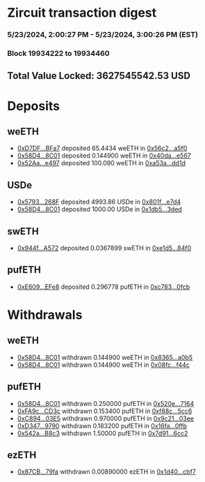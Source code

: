 # Zircuit transaction digest
### 5/23/2024, 2:00:27 PM - 5/23/2024, 3:00:26 PM (EST)
### Block 19934222 to 19934460

## Total Value Locked: 3627545542.53 USD

# Deposits
## weETH
- [0xD7DF...BFa7](https://etherscan.io/address/0xD7DF7E085214743530afF339aFC420c7c720BFa7) deposited 65.4434 weETH in [0x56c2...a5f0](https://etherscan.io/tx/0xD7DF7E085214743530afF339aFC420c7c720BFa7)
- [0x58D4...8C01](https://etherscan.io/address/0x58D407E26C99c77084A4B9D6a2540C64198f8C01) deposited 0.144900 weETH in [0x40da...e567](https://etherscan.io/tx/0x58D407E26C99c77084A4B9D6a2540C64198f8C01)
- [0x52Aa...e497](https://etherscan.io/address/0x52Aa899454998Be5b000Ad077a46Bbe360F4e497) deposited 100.090 weETH in [0xa53a...dd1d](https://etherscan.io/tx/0x52Aa899454998Be5b000Ad077a46Bbe360F4e497)
## USDe
- [0x5793...268F](https://etherscan.io/address/0x57931D0b169328DE8edFaee5bc6325011740268F) deposited 4993.86 USDe in [0x801f...e7d4](https://etherscan.io/tx/0x57931D0b169328DE8edFaee5bc6325011740268F)
- [0x58D4...8C01](https://etherscan.io/address/0x58D407E26C99c77084A4B9D6a2540C64198f8C01) deposited 1000.00 USDe in [0x1db5...3ded](https://etherscan.io/tx/0x58D407E26C99c77084A4B9D6a2540C64198f8C01)
## swETH
- [0x944f...A572](https://etherscan.io/address/0x944faD7BA3fe211D25ff33f94814757A6b42A572) deposited 0.0367899 swETH in [0xe1d5...84f0](https://etherscan.io/tx/0x944faD7BA3fe211D25ff33f94814757A6b42A572)
## pufETH
- [0xE609...EFe8](https://etherscan.io/address/0xE609549239157ff1341015308b1BFF447Ba7EFe8) deposited 0.296778 pufETH in [0xc783...0fcb](https://etherscan.io/tx/0xE609549239157ff1341015308b1BFF447Ba7EFe8)
# Withdrawals
## weETH
- [0x58D4...8C01](https://etherscan.io/address/0x58D407E26C99c77084A4B9D6a2540C64198f8C01) withdrawn 0.144900 weETH in [0x8365...a0b5](https://etherscan.io/tx/0x58D407E26C99c77084A4B9D6a2540C64198f8C01)
- [0x58D4...8C01](https://etherscan.io/address/0x58D407E26C99c77084A4B9D6a2540C64198f8C01) withdrawn 0.144900 weETH in [0x08fc...f44c](https://etherscan.io/tx/0x58D407E26C99c77084A4B9D6a2540C64198f8C01)
## pufETH
- [0x58D4...8C01](https://etherscan.io/address/0x58D407E26C99c77084A4B9D6a2540C64198f8C01) withdrawn 0.250000 pufETH in [0x520e...7164](https://etherscan.io/tx/0x58D407E26C99c77084A4B9D6a2540C64198f8C01)
- [0xFA9c...CD3c](https://etherscan.io/address/0xFA9c10559c64d0388a5488b552d6D2Dbf01bCD3c) withdrawn 0.153400 pufETH in [0xf88c...5cc6](https://etherscan.io/tx/0xFA9c10559c64d0388a5488b552d6D2Dbf01bCD3c)
- [0xC894...03E5](https://etherscan.io/address/0xC894F380bbD74e141f8e949Ec17cB170168503E5) withdrawn 0.970000 pufETH in [0x9c21...03ee](https://etherscan.io/tx/0xC894F380bbD74e141f8e949Ec17cB170168503E5)
- [0xD347...9790](https://etherscan.io/address/0xD34757663F4c1e22a4ca664B58280Ef1DC709790) withdrawn 0.183200 pufETH in [0x16fa...0ffb](https://etherscan.io/tx/0xD34757663F4c1e22a4ca664B58280Ef1DC709790)
- [0x542a...B8c3](https://etherscan.io/address/0x542a19c328650051733ddAE1794aDDAf8670B8c3) withdrawn 1.50000 pufETH in [0x7d91...6cc2](https://etherscan.io/tx/0x542a19c328650051733ddAE1794aDDAf8670B8c3)
## ezETH
- [0x87CB...79fa](https://etherscan.io/address/0x87CB9c15C1521EE18D50339D50902208826479fa) withdrawn 0.00890000 ezETH in [0x1d40...cbf7](https://etherscan.io/tx/0x87CB9c15C1521EE18D50339D50902208826479fa)
